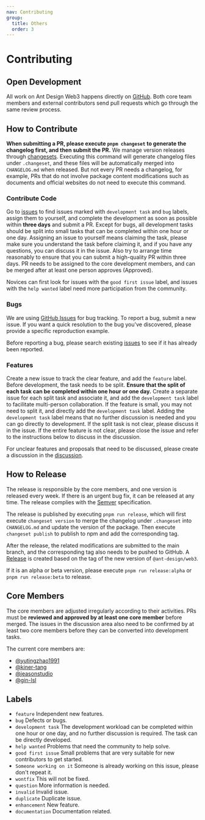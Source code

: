 ```yaml
---
nav: Contributing
group:
  title: Others
  order: 3
---
```


# Contributing

## Open Development

All work on Ant Design Web3 happens directly on [GitHub](https://github.com/ant-design/ant-design-web3). Both core team members and external contributors send pull requests which go through the same review process.

## How to Contribute

**When submitting a PR, please execute `pnpm changeset` to generate the changelog first, and then submit the PR.** We manage version releases through [changesets](https://github.com/changesets/changesets/blob/main/docs/intro-to-using-changesets.md). Executing this command will generate changelog files under `.changeset`, and these files will be automatically merged into `CHANGELOG.md` when released. But not every PR needs a changelog, for example, PRs that do not involve package content modifications such as documents and official websites do not need to execute this command.

### Contribute Code

Go to [issues](https://github.com/ant-design/ant-design-web3/issues) to find issues marked with `development task` and `bug` labels, assign them to yourself, and complete the development as soon as possible within **three days** and submit a PR. Except for bugs, all development tasks should be split into small tasks that can be completed within one hour or one day. Assigning an issue to yourself means claiming the task, please make sure you understand the task before claiming it, and if you have any questions, you can discuss it in the issue. Also try to arrange time reasonably to ensure that you can submit a high-quality PR within three days. PR needs to be assigned to the core development members, and can be merged after at least one person approves (Approved).

Novices can first look for issues with the `good first issue` label, and issues with the `help wanted` label need more participation from the community.

### Bugs

We are using [GitHub Issues](https://github.com/ant-design/ant-design-web3/issues) for bug tracking. To report a bug, submit a new issue. If you want a quick resolution to the bug you've discovered, please provide a specific reproduction example.

Before reporting a bug, please search existing [issues](https://github.com/ant-design/ant-design-web3/issues) to see if it has already been reported.

### Features

Create a new issue to track the clear feature, and add the `feature` label. Before development, the task needs to be split. **Ensure that the split of each task can be completed within one hour or one day.** Create a separate issue for each split task and associate it, and add the `development task` label to facilitate multi-person collaboration. If the feature is small, you may not need to split it, and directly add the `development task` label. Adding the `development task` label means that no further discussion is needed and you can go directly to development. If the split task is not clear, please discuss it in the issue. If the entire feature is not clear, please close the issue and refer to the instructions below to discuss in the discussion.

For unclear features and proposals that need to be discussed, please create a discussion in the [discussion](https://github.com/ant-design/ant-design-web3/discussions).

## How to Release

The release is responsible by the core members, and one version is released every week. If there is an urgent bug fix, it can be released at any time. The release complies with the [Semver](https://semver.org/) specification.

The release is published by executing `pnpm run release`, which will first execute `changeset version` to merge the changelog under `.changeset` into `CHANGELOG.md` and update the version of the package. Then execute `changeset publish` to publish to npm and add the corresponding tag.

After the release, the related modifications are submitted to the main branch, and the corresponding tag also needs to be pushed to GitHub. A [Release](https://github.com/ant-design/ant-design-web3/releases/new) is created based on the tag of the new version of `@ant-design/web3`.

If it is an alpha or beta version, please execute `pnpm run release:alpha` or `pnpm run release:beta` to release.

## Core Members

The core members are adjusted irregularly according to their activities. PRs must be **reviewed and approved by at least one core member** before merged. The issues in the discussion area also need to be confirmed by at least two core members before they can be converted into development tasks.

The current core members are:

- [@yutingzhao1991](https://github.com/yutingzhao1991)
- [@kiner-tang](https://github.com/kiner-tang)
- [@jeasonstudio](https://github.com/jeasonstudio)
- [@gin-lsl](https://github.com/gin-lsl)

## Labels

- `feature` Independent new features.
- `bug` Defects or bugs.
- `development task` The development workload can be completed within one hour or one day, and no further discussion is required. The task can be directly developed.
- `help wanted` Problems that need the community to help solve.
- `good first issue` Small problems that are very suitable for new contributors to get started.
- `Someone working on it` Someone is already working on this issue, please don't repeat it.
- `wontfix` This will not be fixed.
- `question` More information is needed.
- `invalid` Invalid issue.
- `duplicate` Duplicate issue.
- `enhancement` New feature.
- `documentation` Documentation related.
